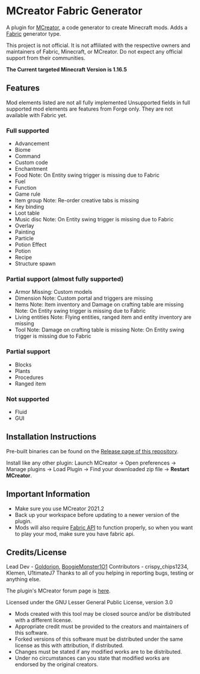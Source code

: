 # MCreator Fabric Generator
A plugin for [MCreator](https://mcreator.net/), a code generator to create Minecraft mods. Adds a [Fabric](https://fabricmc.net/) generator type.

This project is not official. It is not affiliated with the respective owners and maintainers of Fabric, Minecraft, or MCreator. Do not expect any official support from their communities.

**The Current targeted Minecraft Version is 1.16.5**

## Features
Mod elements listed are not all fully implemented
Unsupported fields in full supported mod elements are features from Forge only. They are not available with Fabric yet.
### Full supported
* Advancement
* Biome
* Command
* Custom code
* Enchantment 
* Food
  Note: On Entity swing trigger is missing due to Fabric
* Fuel
* Function
* Game rule
* Item group
  Note: Re-order creative tabs is missing
* Key binding
* Loot table
* Music disc
  Note: On Entity swing trigger is missing due to Fabric
* Overlay
* Painting
* Particle
* Potion Effect
* Potion
* Recipe
* Structure spawn

### Partial support (almost fully supported)
* Armor
  Missing: Custom models
* Dimension
  Note: Custom portal and triggers are missing
* Items
  Note: Item inventory and Damage on crafting table are missing
  Note: On Entity swing trigger is missing due to Fabric
* Living entities
  Note: Flying entities, ranged item and entity inventory are missing
* Tool
  Note: Damage on crafting table is missing
  Note: On Entity swing trigger is missing due to Fabric
  
### Partial support
* Blocks
* Plants
* Procedures
* Ranged item

### Not supported
* Fluid
* GUI

## Installation Instructions
Pre-built binaries can be found on the [Release page of this repository](https://github.com/Goldorion/Fabric-Generator-MCreator/releases).

Install like any other plugin: Launch MCreator -> Open preferences -> Manage plugins -> Load Plugin -> Find your downloaded zip file -> **Restart MCreator**.

## Important Information
- Make sure you use MCreator 2021.2
- Back up your workspace before updating to a newer version of the plugin.
- Mods will also require [Fabric API](https://www.curseforge.com/minecraft/mc-mods/fabric-api) to function properly, so when you want to play your mod, make sure you have fabric api.

## Credits/License
Lead Dev - [Goldorion](https://github.com/Goldorion), [BoogieMonster1O1](https://github.com/BoogieMonster1O1)
Contributors - crispy_chips1234, Klemen, U1timateJ7
Thanks to all of you helping in reporting bugs, testing or anything else.

The plugin's MCreator forum page is [here](https://mcreator.net/forum/60201/fabric-generator-plugin).

Licensed under the GNU Lesser General Public License, version 3.0  
- Mods created with this tool may be closed source and/or be distributed with a different license.
- Appropriate credit must be provided to the creators and maintainers of this software.
- Forked versions of this software must be distributed under the same license as this with attribution, if distributed.
- Changes must be stated if any modified works are to be distributed.
- Under no circumstances can you state that modified works are endorsed by the original creators.
